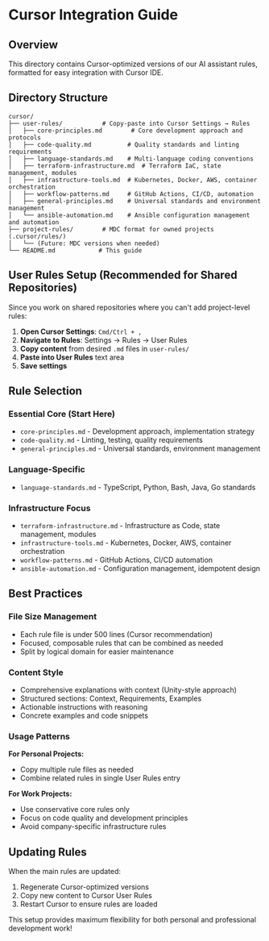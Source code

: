 # Cursor Integration Guide

## Overview

This directory contains Cursor-optimized versions of our AI assistant rules, formatted for easy integration with Cursor IDE.

## Directory Structure

```text
cursor/
├── user-rules/           # Copy-paste into Cursor Settings → Rules
│   ├── core-principles.md        # Core development approach and protocols
│   ├── code-quality.md          # Quality standards and linting requirements
│   ├── language-standards.md    # Multi-language coding conventions
│   ├── terraform-infrastructure.md  # Terraform IaC, state management, modules
│   ├── infrastructure-tools.md  # Kubernetes, Docker, AWS, container orchestration
│   ├── workflow-patterns.md     # GitHub Actions, CI/CD, automation
│   ├── general-principles.md    # Universal standards and environment management
│   └── ansible-automation.md    # Ansible configuration management and automation
├── project-rules/        # MDC format for owned projects (.cursor/rules/)
│   └── (Future: MDC versions when needed)
└── README.md            # This guide
```

## User Rules Setup (Recommended for Shared Repositories)

Since you work on shared repositories where you can't add project-level rules:

1. **Open Cursor Settings**: `Cmd/Ctrl + ,`
2. **Navigate to Rules**: Settings → Rules → User Rules
3. **Copy content** from desired `.md` files in `user-rules/`
4. **Paste into User Rules** text area
5. **Save settings**

## Rule Selection

### Essential Core (Start Here)

- `core-principles.md` - Development approach, implementation strategy
- `code-quality.md` - Linting, testing, quality requirements
- `general-principles.md` - Universal standards, environment management

### Language-Specific

- `language-standards.md` - TypeScript, Python, Bash, Java, Go standards

### Infrastructure Focus

- `terraform-infrastructure.md` - Infrastructure as Code, state management, modules
- `infrastructure-tools.md` - Kubernetes, Docker, AWS, container orchestration
- `workflow-patterns.md` - GitHub Actions, CI/CD automation
- `ansible-automation.md` - Configuration management, idempotent design

## Best Practices

### File Size Management

- Each rule file is under 500 lines (Cursor recommendation)
- Focused, composable rules that can be combined as needed
- Split by logical domain for easier maintenance

### Content Style

- Comprehensive explanations with context (Unity-style approach)
- Structured sections: Context, Requirements, Examples
- Actionable instructions with reasoning
- Concrete examples and code snippets

### Usage Patterns

**For Personal Projects:**

- Copy multiple rule files as needed
- Combine related rules in single User Rules entry

**For Work Projects:**

- Use conservative core rules only
- Focus on code quality and development principles
- Avoid company-specific infrastructure rules

## Updating Rules

When the main rules are updated:

1. Regenerate Cursor-optimized versions
2. Copy new content to Cursor User Rules
3. Restart Cursor to ensure rules are loaded

This setup provides maximum flexibility for both personal and professional development work!
